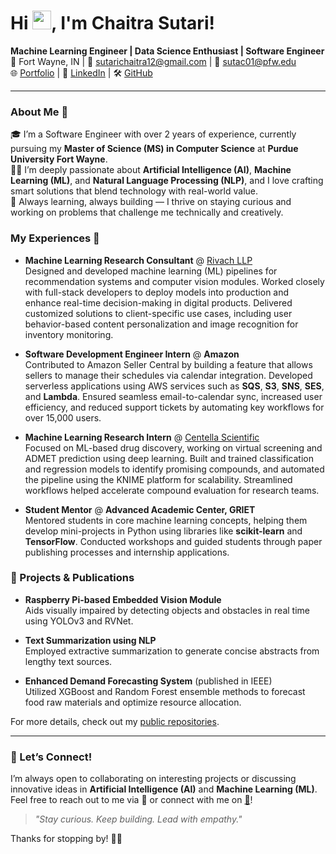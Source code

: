 # Hi <img src="https://media.giphy.com/media/hvRJCLFzcasrR4ia7z/giphy.gif" width="30px"/>, I'm **Chaitra Sutari**! 


**Machine Learning Engineer | Data Science Enthusiast | Software Engineer**  
📍 Fort Wayne, IN | 💌 [sutarichaitra12@gmail.com](mailto:sutarichaitra12@gmail.com) | 💌 [sutac01@pfw.edu](mailto:sutac01@pfw.edu)  
🌐 [Portfolio](https://chaitrasutari.github.io/) | 🔗 [LinkedIn](https://linkedin.com/in/chaitrasutari) | 🛠️ [GitHub](https://github.com/chaitrasutari)

---

### About Me 🚀
🎓 I’m a Software Engineer with over 2 years of experience, currently pursuing my **Master of Science (MS) in Computer Science** at **Purdue University Fort Wayne**.  
👩‍💻 I’m deeply passionate about **Artificial Intelligence (AI)**, **Machine Learning (ML)**, and **Natural Language Processing (NLP)**, and I love crafting smart solutions that blend technology with real-world value.  
🌱 Always learning, always building — I thrive on staying curious and working on problems that challenge me technically and creatively.  



### My Experiences 💼

- **Machine Learning Research Consultant** @ [Rivach LLP](https://www.rivach.com)  
  Designed and developed machine learning (ML) pipelines for recommendation systems and computer vision modules. Worked closely with full-stack developers to deploy models into production and enhance real-time decision-making in digital products. Delivered customized solutions to client-specific use cases, including user behavior-based content personalization and image recognition for inventory monitoring.

- **Software Development Engineer Intern** @ **Amazon**  
  Contributed to Amazon Seller Central by building a feature that allows sellers to manage their schedules via calendar integration. Developed serverless applications using AWS services such as **SQS**, **S3**, **SNS**, **SES**, and **Lambda**. Ensured seamless email-to-calendar sync, increased user efficiency, and reduced support tickets by automating key workflows for over 15,000 users.

- **Machine Learning Research Intern** @ [Centella Scientific](https://www.centella.co.in)  
  Focused on ML-based drug discovery, working on virtual screening and ADMET prediction using deep learning. Built and trained classification and regression models to identify promising compounds, and automated the pipeline using the KNIME platform for scalability. Streamlined workflows helped accelerate compound evaluation for research teams.

- **Student Mentor** @ **Advanced Academic Center, GRIET**  
  Mentored students in core machine learning concepts, helping them develop mini-projects in Python using libraries like **scikit-learn** and **TensorFlow**. Conducted workshops and guided students through paper publishing processes and internship applications.


### 🚀 Projects & Publications

- **Raspberry Pi-based Embedded Vision Module**  
  Aids visually impaired by detecting objects and obstacles in real time using YOLOv3 and RVNet.

- **Text Summarization using NLP**  
  Employed extractive summarization to generate concise abstracts from lengthy text sources.

- **Enhanced Demand Forecasting System** (published in IEEE)  
  Utilized XGBoost and Random Forest ensemble methods to forecast food raw materials and optimize resource allocation.

For more details, check out my [public repositories](https://github.com/chaitrasutari?tab=repositories).

---

### 🤝 Let’s Connect!

I’m always open to collaborating on interesting projects or discussing innovative ideas in **Artificial Intelligence (AI)** and **Machine Learning (ML)**. Feel free to reach out to me via 💌 or connect with me on [🔗](https://linkedin.com/in/chaitrasutari)!

> *"Stay curious. Keep building. Lead with empathy."*

Thanks for stopping by! 🌱✨

